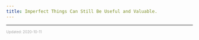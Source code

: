 ```yaml
---
title: Imperfect Things Can Still Be Useful and Valuable.
---
```


---

<sup><sub><font color="#a6a6a6">Updated: 2020-10-11</font></sub></sup>

